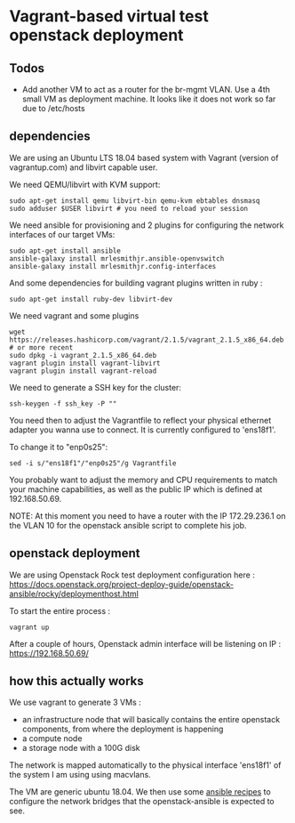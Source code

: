 # Vagrant-based virtual test openstack deployment 

## Todos

- Add another VM to act as a router for the br-mgmt VLAN. 
Use a 4th small VM as deployment machine. It looks like it does not work so far due to /etc/hosts

## dependencies

We are using an Ubuntu LTS 18.04 based system with Vagrant (version of vagrantup.com) and libvirt capable user.

We need QEMU/libvirt with KVM support:
```
sudo apt-get install qemu libvirt-bin qemu-kvm ebtables dnsmasq
sudo adduser $USER libvirt # you need to reload your session 
```

We need ansible for provisioning and 2 plugins for configuring the network interfaces of our target VMs:
```
sudo apt-get install ansible
ansible-galaxy install mrlesmithjr.ansible-openvswitch
ansible-galaxy install mrlesmithjr.config-interfaces
```

And some dependencies for building vagrant plugins written in ruby :
```
sudo apt-get install ruby-dev libvirt-dev
```

We need vagrant and some plugins
```
wget https://releases.hashicorp.com/vagrant/2.1.5/vagrant_2.1.5_x86_64.deb # or more recent
sudo dpkg -i vagrant_2.1.5_x86_64.deb
vagrant plugin install vagrant-libvirt
vagrant plugin install vagrant-reload
```

We need to generate a SSH key for the cluster:
```
ssh-keygen -f ssh_key -P ""
```

You need then to adjust the Vagrantfile to reflect your physical ethernet adapter you wanna use to connect. It is currently configured to 'ens18f1'.

To change it to "enp0s25":
```
sed -i s/"ens18f1"/"enp0s25"/g Vagrantfile
```

You probably want to adjust the memory and CPU requirements to match your machine capabilities, as well as the public IP which is defined at 192.168.50.69.

NOTE: At this moment you need to have a router with the IP 172.29.236.1 on the VLAN 10 for the openstack ansible script to complete his job.

## openstack deployment

We are using Openstack Rock test deployment configuration here :
https://docs.openstack.org/project-deploy-guide/openstack-ansible/rocky/deploymenthost.html

To start the entire process : 
```
vagrant up
```

After a couple of hours, Openstack admin interface will be listening on IP : https://192.168.50.69/

## how this actually works

We use vagrant to generate 3 VMs : 
- an infrastructure node that will basically contains the entire openstack components, from where the deployment is happening
- a compute node 
- a storage node with a 100G disk

The network is mapped automatically to the physical interface 'ens18f1' of the system I am using using macvlans.

The VM are generic ubuntu 18.04. We then use some [ansible recipes](https://github.com/mrlesmithjr/ansible-config-interfaces) to configure the network bridges that the openstack-ansible is expected to see. 


